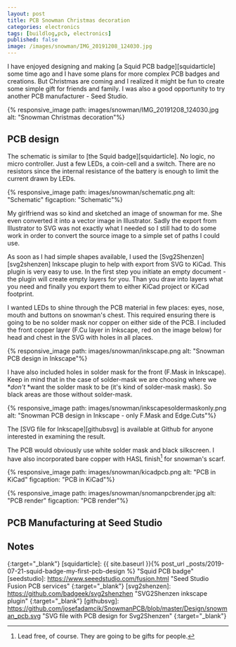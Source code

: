 ```yaml
---
layout: post
title: PCB Snowman Christmas decoration
categories: electronics
tags: [buildlog,pcb, electronics]
published: false
image: /images/snowman/IMG_20191208_124030.jpg
---
```


I have enjoyed designing and making [a Squid PCB badge][squidarticle] some time ago and I have some plans for more complex PCB badges and creations. But Christmas are coming and I realized it might be fun to create some simple gift for friends and family. I was also a good opportunity to try another PCB manufacturer - Seed Studio. 

{% responsive_image path: images/snowman/IMG_20191208_124030.jpg alt: "Snowman Christmas decoration"%}


<!--more--> 

## PCB design

The schematic is similar to [the Squid badge][squidarticle]. No logic, no micro controller. Just a few LEDs, a coin-cell and a switch. There are no resistors since the internal resistance of the battery is enough to limit the current drawn by LEDs.

{% responsive_image path: images/snowman/schematic.png alt: "Schematic"  figcaption: "Schematic"%}


My girlfriend was so kind and sketched an image of snowman for me. She even converted it into a vector image in Illustrator. Sadly the export from Illustrator to SVG was not exactly what I needed so I still had to do some work in order to convert the source image to a simple set of paths I could use. 

As soon as I had simple shapes available, I used the [Svg2Shenzen][svg2shenzen] Inkscape plugin to help with export from SVG to KiCad. This plugin is very easy to use. In the first step you initiate an empty document - the plugin will create empty layers for you. Than you draw into layers what you need and finally you export them to either KiCad  project or KiCad footprint.

I wanted LEDs to shine through the PCB material in few places: eyes, nose, mouth and buttons on snowman's chest. This required ensuring there is going to be no solder mask nor copper on either side of the PCB. I included the front copper layer (F.Cu layer in Inkscape, red on the image below) for head and chest in the SVG with holes in all places. 

{% responsive_image path: images/snowman/inkscape.png alt: "Snowman PCB design in Inkscape"%}


I have also included holes in solder mask for the front (F.Mask in Inkscape). Keep in mind that in the case of solder-mask we are choosing where we **don't* *want the solder mask to be (it's kind of solder-mask mask). So black areas are those without solder-mask.

{% responsive_image path: images/snowman/inkscapesoldermaskonly.png alt: "Snowman PCB design in Inkscape - only F.Mask and Edge.Cuts"%}


The [SVG file for Inkscape][githubsvg] is available at Github for anyone interested in examining the result.  




The PCB would obviously use white solder mask and black silkscreen. I have also incorporated bare copper with HASL finish[^1] for snowman's scarf. 

{% responsive_image path: images/snowman/kicadpcb.png alt: "PCB in KiCad"  figcaption: "PCB in KiCad"%}


{% responsive_image path: images/snowman/snomanpcbrender.jpg alt: "PCB render"  figcaption: "PCB render"%}


## PCB Manufacturing at Seed Studio


## Notes

[^1]: Lead free, of course. They are going to be gifts for people.


<!-- links --> 

[githubkicad]: https://github.com/josefadamcik/SnowmanPCB "Repository with KiCad files (Github)"
{:target="_blank"}
[squidarticle]: {{ site.baseurl }}{% post_url _posts/2019-07-21-squid-badge-my-first-pcb-design %} "Squid PCB badge"
[seedstudio]: https://www.seeedstudio.com/fusion.html "Seed Studio Fusion PCB services"
{:target="_blank"}
[svg2shenzen]: https://github.com/badgeek/svg2shenzhen "SVG2Shenzen inkscape plugin"
{:target="_blank"}
[githubsvg]: https://github.com/josefadamcik/SnowmanPCB/blob/master/Design/snowman_pcb.svg "SVG file with PCB design for Svg2Shenzen"
{:target="_blank"}